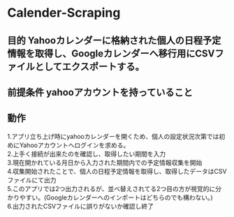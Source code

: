 # Calender-Scraping

## 目的  Yahooカレンダーに格納された個人の日程予定情報を取得し、Googleカレンダーへ移行用にCSVファイルとしてエクスポートする。  
## 前提条件  yahooアカウントを持っていること
## 動作
1.アプリ立ち上げ時にyahooカレンダーを開くため、個人の設定状況次第では初めにYahooアカウントへログインを求める。  
2.上手く接続が出来たのを確認し、取得したい期間を入力  
3.現在開かれている月日から入力された期間内での予定情報収集を開始  
4.収集開始されたことで、個人の日程予定情報を取得し、取得したデータはCSVファイルにて出力  
5.このアプリでは2つ出力されるが、並べ替えされてる2つ目の方が視覚的に分かりやすい。(Googleカレンダーへのインポートはどちらのでも構わない。)  
6.出力されたCSVファイルに誤りがないか確認し終了  

